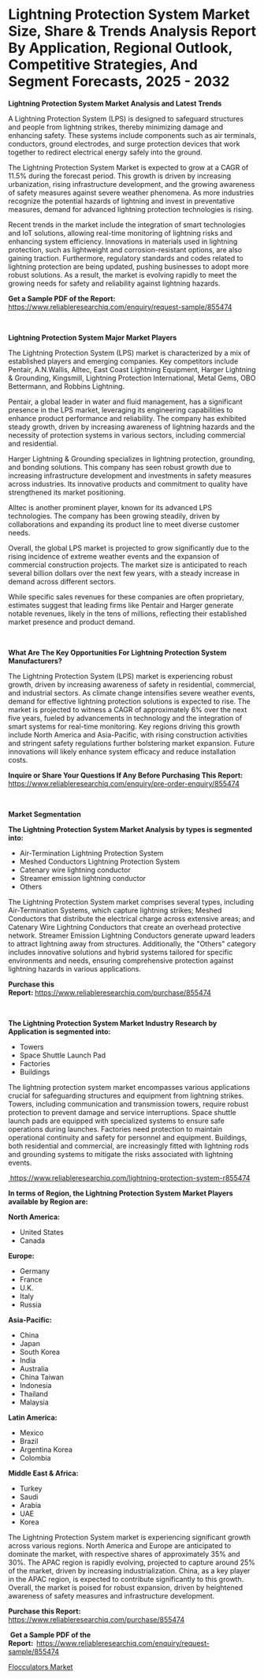 <p><h1>Lightning Protection System Market Size, Share & Trends Analysis Report By Application, Regional Outlook, Competitive Strategies, And Segment Forecasts, 2025 - 2032</h1></p><p><strong>Lightning Protection System Market Analysis and Latest Trends</strong></p>
<p><p>A Lightning Protection System (LPS) is designed to safeguard structures and people from lightning strikes, thereby minimizing damage and enhancing safety. These systems include components such as air terminals, conductors, ground electrodes, and surge protection devices that work together to redirect electrical energy safely into the ground.</p><p>The Lightning Protection System Market is expected to grow at a CAGR of 11.5% during the forecast period. This growth is driven by increasing urbanization, rising infrastructure development, and the growing awareness of safety measures against severe weather phenomena. As more industries recognize the potential hazards of lightning and invest in preventative measures, demand for advanced lightning protection technologies is rising. </p><p>Recent trends in the market include the integration of smart technologies and IoT solutions, allowing real-time monitoring of lightning risks and enhancing system efficiency. Innovations in materials used in lightning protection, such as lightweight and corrosion-resistant options, are also gaining traction. Furthermore, regulatory standards and codes related to lightning protection are being updated, pushing businesses to adopt more robust solutions. As a result, the market is evolving rapidly to meet the growing needs for safety and reliability against lightning hazards.</p></p>
<p><strong>Get a Sample PDF of the Report:&nbsp;</strong> <a href="https://www.reliableresearchiq.com/enquiry/request-sample/855474?utm_campaign=2232&utm_medium=2&utm_source=Github&utm_content=ia&utm_term=20022025&utm_id=lightning-protection-system">https://www.reliableresearchiq.com/enquiry/request-sample/855474</a></p>
<p>&nbsp;</p>
<p><strong>Lightning Protection System Major Market Players</strong></p>
<p><p>The Lightning Protection System (LPS) market is characterized by a mix of established players and emerging companies. Key competitors include Pentair, A.N.Wallis, Alltec, East Coast Lightning Equipment, Harger Lightning & Grounding, Kingsmill, Lightning Protection International, Metal Gems, OBO Bettermann, and Robbins Lightning. </p><p>Pentair, a global leader in water and fluid management, has a significant presence in the LPS market, leveraging its engineering capabilities to enhance product performance and reliability. The company has exhibited steady growth, driven by increasing awareness of lightning hazards and the necessity of protection systems in various sectors, including commercial and residential. </p><p>Harger Lightning & Grounding specializes in lightning protection, grounding, and bonding solutions. This company has seen robust growth due to increasing infrastructure development and investments in safety measures across industries. Its innovative products and commitment to quality have strengthened its market positioning.</p><p>Alltec is another prominent player, known for its advanced LPS technologies. The company has been growing steadily, driven by collaborations and expanding its product line to meet diverse customer needs.</p><p>Overall, the global LPS market is projected to grow significantly due to the rising incidence of extreme weather events and the expansion of commercial construction projects. The market size is anticipated to reach several billion dollars over the next few years, with a steady increase in demand across different sectors.</p><p>While specific sales revenues for these companies are often proprietary, estimates suggest that leading firms like Pentair and Harger generate notable revenues, likely in the tens of millions, reflecting their established market presence and product demand.</p></p>
<p>&nbsp;</p>
<p><strong>What Are The Key Opportunities For Lightning Protection System Manufacturers?</strong></p>
<p><p>The Lightning Protection System (LPS) market is experiencing robust growth, driven by increasing awareness of safety in residential, commercial, and industrial sectors. As climate change intensifies severe weather events, demand for effective lightning protection solutions is expected to rise. The market is projected to witness a CAGR of approximately 6% over the next five years, fueled by advancements in technology and the integration of smart systems for real-time monitoring. Key regions driving this growth include North America and Asia-Pacific, with rising construction activities and stringent safety regulations further bolstering market expansion. Future innovations will likely enhance system efficacy and reduce installation costs.</p></p>
<p><strong>Inquire or Share Your Questions If Any Before Purchasing This Report:</strong> <a href="https://www.reliableresearchiq.com/enquiry/pre-order-enquiry/855474?utm_campaign=2232&utm_medium=2&utm_source=Github&utm_content=ia&utm_term=20022025&utm_id=lightning-protection-system">https://www.reliableresearchiq.com/enquiry/pre-order-enquiry/855474</a></p>
<p>&nbsp;</p>
<p><strong>Market Segmentation</strong></p>
<p><strong>The Lightning Protection System Market Analysis by types is segmented into:</strong></p>
<p><ul><li>Air-Termination Lightning Protection System</li><li>Meshed Conductors Lightning Protection System</li><li>Catenary wire lightning conductor</li><li>Streamer emission lightning conductor</li><li>Others</li></ul></p>
<p><p>The Lightning Protection System market comprises several types, including Air-Termination Systems, which capture lightning strikes; Meshed Conductors that distribute the electrical charge across extensive areas; and Catenary Wire Lightning Conductors that create an overhead protective network. Streamer Emission Lightning Conductors generate upward leaders to attract lightning away from structures. Additionally, the "Others" category includes innovative solutions and hybrid systems tailored for specific environments and needs, ensuring comprehensive protection against lightning hazards in various applications.</p></p>
<p><strong>Purchase this Report:&nbsp;</strong><a href="https://www.reliableresearchiq.com/purchase/855474?utm_campaign=2232&utm_medium=2&utm_source=Github&utm_content=ia&utm_term=20022025&utm_id=lightning-protection-system">https://www.reliableresearchiq.com/purchase/855474</a></p>
<p>&nbsp;</p>
<p><strong>The Lightning Protection System Market Industry Research by Application is segmented into:</strong></p>
<p><ul><li>Towers</li><li>Space Shuttle Launch Pad</li><li>Factories</li><li>Buildings</li></ul></p>
<p><p>The lightning protection system market encompasses various applications crucial for safeguarding structures and equipment from lightning strikes. Towers, including communication and transmission towers, require robust protection to prevent damage and service interruptions. Space shuttle launch pads are equipped with specialized systems to ensure safe operations during launches. Factories need protection to maintain operational continuity and safety for personnel and equipment. Buildings, both residential and commercial, are increasingly fitted with lightning rods and grounding systems to mitigate the risks associated with lightning events.</p></p>
<p><a href="https://www.reliableresearchiq.com/lightning-protection-system-r855474?utm_campaign=2232&utm_medium=2&utm_source=Github&utm_content=ia&utm_term=20022025&utm_id=lightning-protection-system">&nbsp;https://www.reliableresearchiq.com/lightning-protection-system-r855474</a></p>
<p><strong>In terms of Region, the Lightning Protection System Market Players available by Region are:</strong></p>
<p>
    <p> <strong> North America: </strong>
        <ul>
            <li>United States</li>
            <li>Canada</li>
        </ul>
        </p> 
    <p> <strong> Europe: </strong>
        <ul>
            <li>Germany</li>
            <li>France</li>
            <li>U.K.</li>
            <li>Italy</li>
            <li>Russia</li>
        </ul>
        </p> 
    <p> <strong> Asia-Pacific: </strong>
        <ul>
            <li>China</li>
            <li>Japan</li>
            <li>South Korea</li>
            <li>India</li>
            <li>Australia</li>
            <li>China Taiwan</li>
            <li>Indonesia</li>
            <li>Thailand</li>
            <li>Malaysia</li>
        </ul>
        </p> 
    <p> <strong> Latin America: </strong>
        <ul>
            <li>Mexico</li>
            <li>Brazil</li>
            <li>Argentina Korea</li>
            <li>Colombia</li>
        </ul>
        </p> 
    <p> <strong> Middle East & Africa: </strong>
        <ul>
            <li>Turkey</li>
            <li>Saudi</li>
            <li>Arabia</li>
            <li>UAE</li>
            <li>Korea</li>
        </ul>
    </p>
    </p>
<p><p>The Lightning Protection System market is experiencing significant growth across various regions. North America and Europe are anticipated to dominate the market, with respective shares of approximately 35% and 30%. The APAC region is rapidly evolving, projected to capture around 25% of the market, driven by increasing industrialization. China, as a key player in the APAC region, is expected to contribute significantly to this growth. Overall, the market is poised for robust expansion, driven by heightened awareness of safety measures and infrastructure development.</p></p>
<p><strong>Purchase this Report: </strong><a href="https://www.reliableresearchiq.com/purchase/855474?utm_campaign=2232&utm_medium=2&utm_source=Github&utm_content=ia&utm_term=20022025&utm_id=lightning-protection-system">https://www.reliableresearchiq.com/purchase/855474</a></p>
<p>&nbsp;<strong>Get a Sample PDF of the Report:&nbsp;&nbsp;</strong><a href="https://www.reliableresearchiq.com/enquiry/request-sample/855474?utm_campaign=2232&utm_medium=2&utm_source=Github&utm_content=ia&utm_term=20022025&utm_id=lightning-protection-system">https://www.reliableresearchiq.com/enquiry/request-sample/855474</a></p>
<p><strong></strong></p>
<p><p><a href="https://github.com/kbollin866/Market-Research-Report-List-1/blob/main/flocculators-market.md?utm_campaign=2232&utm_medium=2&utm_source=Github&utm_content=ia&utm_term=20022025&utm_id=lightning-protection-system">Flocculators Market</a></p></p>